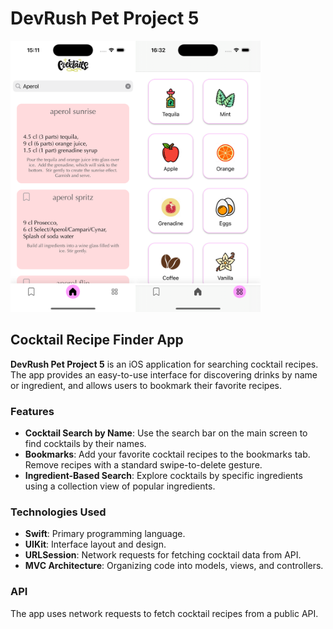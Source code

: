 # DevRush Pet Project 5
<img src="https://github.com/AnnaMelekh/cocktailsApp/blob/main/Simulator%20Screenshot%20-%20iPhone%2015%20Pro%20-%202025-03-01%20at%2015.11.30.png" width="200"/><img src="https://github.com/AnnaMelekh/cocktailsApp/blob/main/Simulator%20Screenshot%20-%20iPhone%2015%20Pro%20-%202025-03-01%20at%2016.32.49.png" width="200"/>

## Cocktail Recipe Finder App

**DevRush Pet Project 5** is an iOS application for searching cocktail recipes. The app provides an easy-to-use interface for discovering drinks by name or ingredient, and allows users to bookmark their favorite recipes.

### Features

- **Cocktail Search by Name**: Use the search bar on the main screen to find cocktails by their names.
- **Bookmarks**: Add your favorite cocktail recipes to the bookmarks tab. Remove recipes with a standard swipe-to-delete gesture.
- **Ingredient-Based Search**: Explore cocktails by specific ingredients using a collection view of popular ingredients.

### Technologies Used

- **Swift**: Primary programming language.
- **UIKit**: Interface layout and design.
- **URLSession**: Network requests for fetching cocktail data from API.
- **MVC Architecture**: Organizing code into models, views, and controllers.

### API

The app uses network requests to fetch cocktail recipes from a public API.
